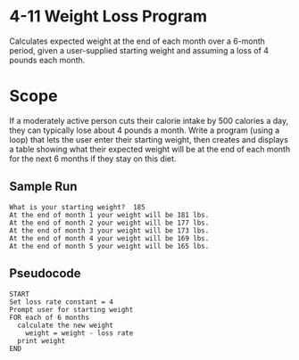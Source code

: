 # 4-11 Weight Loss Program
Calculates expected weight at the end of each month over a 6-month period, given a user-supplied starting weight and assuming a loss of 4 pounds each month.

# Scope
If a moderately active person cuts their calorie intake by 500 calories a day, they can typically lose about 4 pounds a month. Write a program (using a loop) that lets the user enter their starting weight, then creates and displays a table showing what their expected weight will be at the end of each month for the next 6 months if they stay on this diet.

## Sample Run
    What is your starting weight?  185
    At the end of month 1 your weight will be 181 lbs.
    At the end of month 2 your weight will be 177 lbs.
    At the end of month 3 your weight will be 173 lbs.
    At the end of month 4 your weight will be 169 lbs.
    At the end of month 5 your weight will be 165 lbs.

## Pseudocode
    START
    Set loss rate constant = 4
    Prompt user for starting weight
    FOR each of 6 months
      calculate the new weight
        weight = weight - loss rate
      print weight
    END
